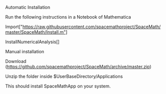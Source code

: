 Automatic Installation

Run the following instructions in a Notebook of Mathematica

Import["https://raw.githubusercontent.com/spacemathproject/SpaceMath/master/SpaceMath/Install.m"]

InstallNumericalAnalysis[]

Manual installation

Download (https://github.com/spacemathproject/SpaceMath/archive/master.zip)

Unzip the folder inside $UserBaseDirectory/Applications

This should install SpaceMathApp on your system.

